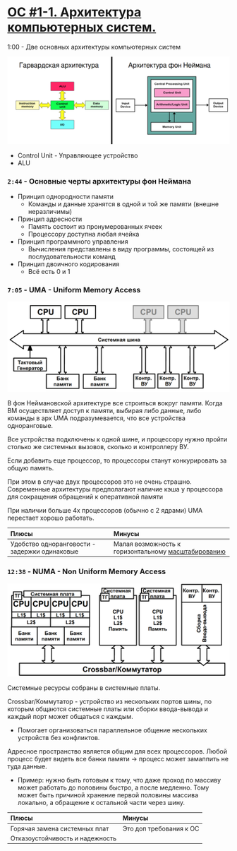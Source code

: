 # [ОС #1-1. Архитектура компьютерных систем.](https://www.youtube.com/watch?v=NctMiqgVRxA&list=PLBWafxh1dFuyGGcWXmR_EngRkoUWvDFJi&index=1)

1:00 - Две основных архитектуры компьютерных систем

![OS_architectures](img/OS_architectures.png)

- Control Unit - Управляющее устройство
- ALU


### `2:44` - Основные черты архитектуры фон Неймана

- Принцип однородности памяти
  - Команды и данные хранятся в одной и той же памяти (внешне неразличимы)
- Принцип адресности
  - Память состоит из пронумерованных ячеек
  - Процессору доступна любая ячейка
- Принцип программного управления
  - Вычисления представлены в виду программы, состоящей из послудовательности команд
- Принцип двоичного кодирования
  - Всё есть 0 и 1
  
### `7:05` - UMA - Uniform Memory Access

![](img/UMA.png)

В фон Неймановской архитектуре все строиться вокруг памяти. Когда ВМ осуществляет доступ к памяти, выбирая либо данные, либо команды в арх UMA подразумевается, что все устройства одноранговые. 

Все устройства подключены к одной шине, и процессору нужно пройти столько же системных вызовов, сколько и контроллеру ВУ.

Если добавить еще процессор, то процессоры станут конкурировать за общую память.

При этом в случае двух процессоров это не очень страшно. Современные архитектуры предполагают наличие кэша у процессора для сокращения обращений к оперативной памяти 

При наличии больше 4х процессоров (обычно с 2 ядрами) UMA перестает хорошо работать.

| Плюсы | Минусы |
|:---|:---|
| Удобство одноранговости - задержки одинаковые | Малая возможность к горизонтальному [масштабированию](https://habr.com/ru/company/oleg-bunin/blog/319526/) |


### `12:38` - NUMA - Non Uniform Memory Access

![NUMA.png](img/NUMA.png)

Системные ресурсы собраны в системные платы.

Crossbar/Коммутатор - устройство из нескольких портов шины, по которым общаются системные платы или сборки ввода-вывода и каждый порт может общаться с каждым.
- Помогает организоваться параллельное общение нескольких устройств без конфликтов.

Адресное пространство является общим для всех процессоров. Любой процесс будет видеть все банки памяти -> процесс может замаппить не туда данные.
- Пример: нужно быть готовым к тому, что даже проход по массиву может работать до половины быстро, а после медленно. Тому может быть причиной хранение первой половины массива локально, а обращение к остальной части через шину.


| Плюсы | Минусы |
|:---|:---|
| Горячая замена системных плат | Это доп требования к ОС |
| Отказоустойчивость и надежность |  |